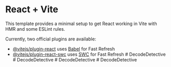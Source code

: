 # React + Vite

This template provides a minimal setup to get React working in Vite with HMR and some ESLint rules.

Currently, two official plugins are available:

- [@vitejs/plugin-react](https://github.com/vitejs/vite-plugin-react/blob/main/packages/plugin-react/README.md) uses [Babel](https://babeljs.io/) for Fast Refresh
- [@vitejs/plugin-react-swc](https://github.com/vitejs/vite-plugin-react-swc) uses [SWC](https://swc.rs/) for Fast Refresh
#   D e c o d e D e t e c t i v e  
 #   D e c o d e D e t e c t i v e  
 #   D e c o d e D e t e c t i v e  
 #   D e c o d e D e t e c t i v e  
 